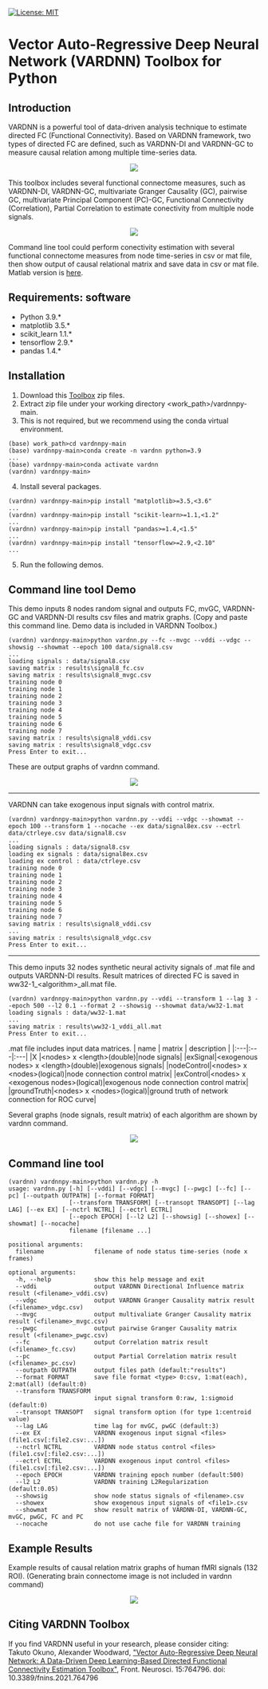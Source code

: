[![License: MIT](https://img.shields.io/badge/License-MIT-success.svg)](https://opensource.org/licenses/MIT)

# Vector Auto-Regressive Deep Neural Network (VARDNN) Toolbox for Python

## Introduction
VARDNN is a powerful tool of data-driven analysis technique to estimate directed FC (Functional Connectivity).
Based on VARDNN framework, two types of directed FC are defined, such as VARDNN-DI and VARDNN-GC to measure causal relation among multiple time-series data.
<div align="center">
<img src="data/figure1.jpg">
</div>

This toolbox includes several functional connectome measures, such as VARDNN-DI, VARDNN-GC, multivariate Granger Causality (GC), pairwise GC,
multivariate Principal Component (PC)-GC, Functional Connectivity (Correlation), Partial Correlation to estimate conectivity from multiple node signals.
<div align="center">
<img src="data/figure3b.jpg">
</div>

Command line tool could perform conectivity estimation with several functional connectome measures from node time-series in csv or mat file,
then show output of causal relational matrix and save data in csv or mat file.
Matlab version is [here](https://github.com/takuto-okuno-riken/vardnn).

## Requirements: software
* Python 3.9.*
* matplotlib 3.5.*
* scikit_learn 1.1.*
* tensorflow 2.9.*
* pandas 1.4.*


## Installation
1. Download this [Toolbox](https://github.com/takuto-okuno-riken/vardnnpy/archive/refs/heads/main.zip) zip files.
2. Extract zip file under your working directory <work_path>/vardnnpy-main.
3. This is not required, but we recommend using the conda virtual environment.
~~~
(base) work_path>cd vardnnpy-main
(base) vardnnpy-main>conda create -n vardnn python=3.9
...
(base) vardnnpy-main>conda activate vardnn
(vardnn) vardnnpy-main>
~~~
4. Install several packages.
~~~
(vardnn) vardnnpy-main>pip install "matplotlib>=3.5,<3.6"
...
(vardnn) vardnnpy-main>pip install "scikit-learn>=1.1,<1.2"
...
(vardnn) vardnnpy-main>pip install "pandas>=1.4,<1.5"
...
(vardnn) vardnnpy-main>pip install "tensorflow>=2.9,<2.10"
...
~~~
5. Run the following demos.


## Command line tool Demo
This demo inputs 8 nodes random signal and outputs FC, mvGC, VARDNN-GC and VARDNN-DI results csv files and matrix graphs.
(Copy and paste this command line. Demo data is included in VARDNN Toolbox.)
~~~
(vardnn) vardnnpy-main>python vardnn.py --fc --mvgc --vddi --vdgc --showsig --showmat --epoch 100 data/signal8.csv
...
loading signals : data/signal8.csv
saving matrix : results\signal8_fc.csv
saving matrix : results\signal8_mvgc.csv
training node 0
training node 1
training node 2
training node 3
training node 4
training node 5
training node 6
training node 7
saving matrix : results\signal8_vddi.csv
saving matrix : results\signal8_vdgc.csv
Press Enter to exit...
~~~
These are output graphs of vardnn command.
<div align="center">
<img src="data/rdmfig1.jpg">
</div>

___
VARDNN can take exogenous input signals with control matrix.
~~~
(vardnn) vardnnpy-main>python vardnn.py --vddi --vdgc --showmat --epoch 100 --transform 1 --nocache --ex data/signal8ex.csv --ectrl data/ctrleye.csv data/signal8.csv
...
loading signals : data/signal8.csv
loading ex signals : data/signal8ex.csv
loading ex control : data/ctrleye.csv
training node 0
training node 1
training node 2
training node 3
training node 4
training node 5
training node 6
training node 7
saving matrix : results\signal8_vddi.csv
...
saving matrix : results\signal8_vdgc.csv
Press Enter to exit...
~~~
___
This demo inputs 32 nodes synthetic neural activity signals of .mat file and outputs VARDNN-DI results.
Result matrices of directed FC is saved in ww32-1_&lt;algorithm&gt;_all.mat file.
~~~
(vardnn) vardnnpy-main>python vardnn.py --vddi --transform 1 --lag 3 --epoch 500 --l2 0.1 --format 2 --showsig --showmat data/ww32-1.mat
loading signals : data/ww32-1.mat
...
saving matrix : results\ww32-1_vddi_all.mat
Press Enter to exit...
~~~
.mat file includes input data matrices.
| name | matrix | description |
|:---|:---|:---|
|X |&lt;nodes&gt; x &lt;length&gt;(double)|node signals|
|exSignal|&lt;exogenous nodes&gt; x &lt;length&gt;(double)|exogenous signals|
|nodeControl|&lt;nodes&gt; x &lt;nodes&gt;(logical)|node connection control matrix|
|exControl|&lt;nodes&gt; x &lt;exogenous nodes&gt;(logical)|exogenous node connection control matrix|
|groundTruth|&lt;nodes&gt; x &lt;nodes&gt;(logical)|ground truth of network connection for ROC curve|

Several graphs (node signals, result matrix) of each algorithm are shown by vardnn command.
<div align="center">
<img src="data/rdmfig2.jpg">
</div>


## Command line tool
~~~
(vardnn) vardnnpy-main>python vardnn.py -h
usage: vardnn.py [-h] [--vddi] [--vdgc] [--mvgc] [--pwgc] [--fc] [--pc] [--outpath OUTPATH] [--format FORMAT]
                 [--transform TRANSFORM] [--transopt TRANSOPT] [--lag LAG] [--ex EX] [--nctrl NCTRL] [--ectrl ECTRL]
                 [--epoch EPOCH] [--l2 L2] [--showsig] [--showex] [--showmat] [--nocache]
                 filename [filename ...]

positional arguments:
  filename              filename of node status time-series (node x frames)

optional arguments:
  -h, --help            show this help message and exit
  --vddi                output VARDNN Directional Influence matrix result (<filename>_vddi.csv)
  --vdgc                output VARDNN Granger Causality matrix result (<filename>_vdgc.csv)
  --mvgc                output multivaliate Granger Causality matrix result (<filename>_mvgc.csv)
  --pwgc                output pairwise Granger Causality matrix result (<filename>_pwgc.csv)
  --fc                  output Correlation matrix result (<filename>_fc.csv)
  --pc                  output Partial Correlation matrix result (<filename>_pc.csv)
  --outpath OUTPATH     output files path (default:"results")
  --format FORMAT       save file format <type> 0:csv, 1:mat(each), 2:mat(all) (default:0)
  --transform TRANSFORM
                        input signal transform 0:raw, 1:sigmoid (default:0)
  --transopt TRANSOPT   signal transform option (for type 1:centroid value)
  --lag LAG             time lag for mvGC, pwGC (default:3)
  --ex EX               VARDNN exogenous input signal <files> (file1.csv[:file2.csv:...])
  --nctrl NCTRL         VARDNN node status control <files> (file1.csv[:file2.csv:...])
  --ectrl ECTRL         VARDNN exogenous input control <files> (file1.csv[:file2.csv:...])
  --epoch EPOCH         VARDNN training epoch number (default:500)
  --l2 L2               VARDNN training L2Regularization (default:0.05)
  --showsig             show node status signals of <filename>.csv
  --showex              show exogenous input signals of <file1>.csv
  --showmat             show result matrix of VARDNN-DI, VARDNN-GC, mvGC, pwGC, FC and PC
  --nocache             do not use cache file for VARDNN training
~~~


## Example Results
Example results of causal relation matrix graphs of human fMRI signals (132 ROI).
(Generating brain connectome image is not included in vardnn command)
<div align="center">
<img src="data/figure9b.jpg">
</div>

## Citing VARDNN Toolbox
If you find VARDNN useful in your research, please consider citing:  
Takuto Okuno, Alexander Woodward,
["Vector Auto-Regressive Deep Neural Network: A Data-Driven Deep Learning-Based Directed Functional Connectivity Estimation Toolbox"](https://www.frontiersin.org/articles/10.3389/fnins.2021.764796/full), Front. Neurosci. 15:764796. doi: 10.3389/fnins.2021.764796

